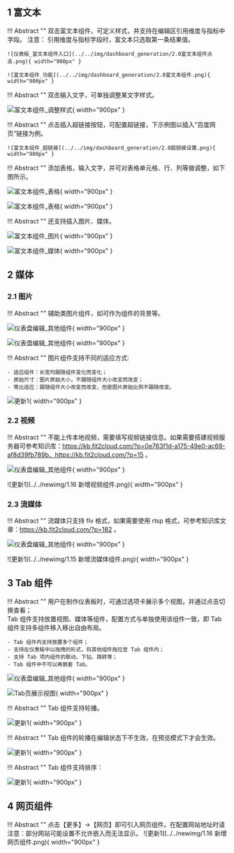 ## 1 富文本

!!! Abstract ""
	双击富文本组件，可定义样式，并支持在编辑区引用维度与指标中字段。
	注意： 引用维度与指标字段时，富文本只选取第一条结果值。

	![仪表板_富文本组件入口](../../img/dashboard_generation/2.0富文本组件点击.png){ width="900px" }

	![富文本组件_功能](../../img/dashboard_generation/2.0富文本组件.png){ width="900px" }

!!! Abstract ""
	双击输入文字，可单独调整某文字样式。

![富文本组件_调整样式](../../img/dashboard_generation/2.0富文本样式调整.png){ width="900px" }

!!! Abstract ""
	点击插入超链接按钮，可配置超链接，下示例图以插入”百度网页“链接为例。

	![富文本组件_超链接](../../img/dashboard_generation/2.0超链接设置.png){ width="900px" }

!!! Abstract ""
	添加表格，输入文字，并可对表格单元格、行、列等做调整，如下图所示。

![富文本组件_表格](../../img/dashboard_generation/2.0富文本表格.png){ width="900px" }


![富文本组件_表格](../../img/dashboard_generation/2.0富文本表格属性设置.png){ width="900px" }

!!! Abstract ""
	还支持插入图片、媒体。

![富文本组件_图片](../../img/dashboard_generation/2.0富文本插入图片或者媒体.png){ width="900px" }

![富文本组件_媒体](../../img/dashboard_generation/2.0富文本插入媒体.png){ width="900px" }


## 2 媒体
### 2.1 图片

!!! Abstract ""
	辅助类图片组件，如可作为组件的背景等。

![仪表盘编辑_其他组件](../../img/dashboard_generation/仪表板图片组件.png){ width="900px" }

![仪表盘编辑_其他组件](../../img/dashboard_generation/2.0点击上传图片.png){ width="900px" }


!!! Abstract ""
	图片组件支持不同的适应方式:

    - 适应组件：长宽均跟随组件变化而变化；
    - 原始尺寸：图片原始大小，不跟随组件大小改变而改变；
    - 等比适应：跟随组件大小改变而改变，但是图片原始比例不跟随改变。

![更新1](../../newimg/1.1%20图片组件支持不同的适应方式.PNG){ width="900px" }

### 2.2 视频

!!! Abstract ""
	不能上传本地视频，需要填写视频链接信息。如果需要搭建视频服务器可参考知识库：https://kb.fit2cloud.com/?p=0e763f1d-a175-49e0-ac69-af8d39fb789b、https://kb.fit2cloud.com/?p=15 。

![仪表盘编辑_其他组件](../../img/dashboard_generation/仪表板视频组件.png){ width="900px" }

![更新1](../../newimg/1.16 新增视频组件.png){ width="900px" }

### 2.3 流媒体

!!! Abstract ""
	流媒体只支持 flv 格式，如果需要使用 rtsp 格式，可参考知识库文章：https://kb.fit2cloud.com/?p=182 。

![仪表盘编辑_其他组件](../../img/dashboard_generation/仪表板流媒体组件.png){ width="900px" }

![更新1](../../newimg/1.15 新增流媒体组件.png){ width="900px" }


## 3 Tab 组件

!!! Abstract ""
	用户在制作仪表板时，可通过选项卡展示多个视图，并通过点击切换查看；  
	Tab 组件支持放置视图、媒体等组件，配置方式与单独使用该组件一致，即 Tab 组件支持多组件移入移出自由布局。

	- Tab 组件内支持放置多个组件；
	- 支持在仪表板中以拖拽的形式，将其他组件拖拉至 Tab 组件内；
	- 支持 Tab 项内组件的联动、下钻、跳转等；
	- Tab 组件中不可以再嵌套 Tab。

![仪表盘编辑_其他组件](../../img/dashboard_generation/2.0Tab组件.png){ width="900px" }

![Tab页展示视图](../../img/dashboard_generation/2.0选择tab1.png){ width="900px" }


!!! Abstract ""
	Tab 组件支持轮播。

![更新1](../../newimg/1.1%20Tab%20组件支持轮播1.PNG){ width="900px" }

!!! Abstract ""
	Tab 组件的轮播在编辑状态下不生效，在预览模式下才会生效。

![更新1](../../newimg/1.1%20Tab%20组件支持轮播2.gif){ width="900px" }

!!! Abstract ""
	Tab 组件支持排序：

![更新1](../../newimg/1.1%20Tab%20组件支持排序.PNG){ width="900px" }


## 4 网页组件

!!! Abstract ""
	点击【更多】->【网页】即可引入网页组件。在配置网站地址时请注意：部分网站可能设置不允许嵌入而无法显示。
![更新1](../../newimg/1.16 新增网页组件.png){ width="900px" }



